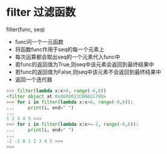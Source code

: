 
# filter 过滤函数

filter(func, seq)
* func问一个一元函数
* 将函数func作用于seq的每一个元素上
* 每次运算都会取出seq的一个元素代入func中
* 若func的返回值为True,则seq中该元素会返回到最终结果中
* 若func的返回值为False,则seq中该元素不会返回到最终结果中
* 返回一个迭代器


```py
>>> filter(lambda x:x>0, range(-6,6))
<filter object at 0x0000023CBA8CC780>
>>> for i in filter(lambda x:x>0, range(-6,6)):
...     print(i, end=" ")
...
1 2 3 4 5 >>>
>>> for i in filter(lambda x:x>=-2, range(-6,6)):
...     print(i, end=" ")
...
-2 -1 0 1 2 3 4 5 >>>
>>>
```